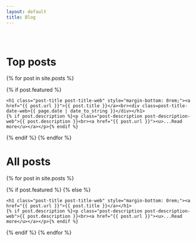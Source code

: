 ```yaml
---
layout: default
title: Blog
---
```

<div class="container" style="margin-top:80px">
<h1>Top posts</h1>

{% for post in site.posts %}

{% if post.featured %}
  <div class="post post-web" >


    <h1 class="post-title post-title-web" style="margin-bottom: 0rem;"><a href="{{ post.url }}">{{ post.title }}</a><br><div class=post-title-date-web>{{ page.date | date_to_string }}</div></h1>
    {% if post.description %}<p class="post-description post-description-web">{{ post.description }}<br><a href="{{ post.url }}"><u>...Read more</u></a></p>{% endif %}

  </div>
  {% endif %}
{% endfor %}

<h1>All posts</h1>

{% for post in site.posts %}

{% if post.featured %}
{% else %}

  <div class="post post-web">



    <h1 class="post-title post-title-web" style="margin-bottom: 0rem;"><a href="{{ post.url }}">{{ post.title }}</a></h1>
    {% if post.description %}<p class="post-description post-description-web">{{ post.description }}<br><a href="{{ post.url }}"><u>...Read more</u></a></p>{% endif %}


  </div>
  {% endif %}
{% endfor %}
</div>
